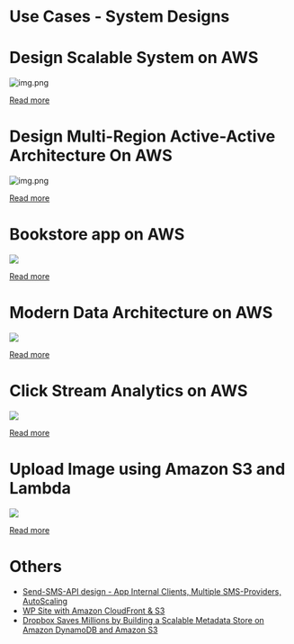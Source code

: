 # Use Cases - System Designs

# Design Scalable System on AWS

![img.png](DesignScalableSystemWithRDMS/DesignScalableSystemWithRelationalDBOnAWS.drawio.png)

[Read more](DesignScalableSystemWithRDMS/Readme.md)

# Design Multi-Region Active-Active Architecture On AWS

![img.png](DesignMultiRegionActiveActiveArchitecture/AWS-Multi-Region-AZ-HA.drawio.png)

[Read more](DesignMultiRegionActiveActiveArchitecture/Readme.md)

# Bookstore app on AWS

![](BookStoreSampleApp/AWS-Bookstore-Demo-App.png)

[Read more](BookStoreSampleApp/Readme.md)

# Modern Data Architecture on AWS

![](Data-Architecture-ETL-Ingestion-Processing-Analytics.png)

[Read more](../10_BigData)

# Click Stream Analytics on AWS

![](ClickStreamAnalytics/AWSClickStreamAnalytic.png)

[Read more](ClickStreamAnalytics/Readme.md)

# Upload Image using Amazon S3 and Lambda

![](DesignUploadImageLambdaS3/UploadImage-Lambda.drawio.png)

[Read more](DesignUploadImageLambdaS3/Readme.md)

# Others
- [Send-SMS-API design - App Internal Clients, Multiple SMS-Providers, AutoScaling](TransactionSMSDesign/Readme.md)
- [WP Site with Amazon CloudFront & S3](WebsiteSiteUsingCloudFront&S3.md)
- [Dropbox Saves Millions by Building a Scalable Metadata Store on Amazon DynamoDB and Amazon S3](https://github.com/Anshul619/Tech-Stacks-Live-Apps/tree/main/Dropbox/Readme.md)